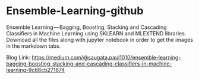 # Ensemble-Learning-github
Ensemble Learning — Bagging, Boosting, Stacking and Cascading Classifiers in Machine Learning using SKLEARN and MLEXTEND libraries.
Download all the files along with jupyter notebook in order to get the images in the markdown tabs.

Blog Link: https://medium.com/@saugata.paul1010/ensemble-learning-bagging-boosting-stacking-and-cascading-classifiers-in-machine-learning-9c66cb271674
